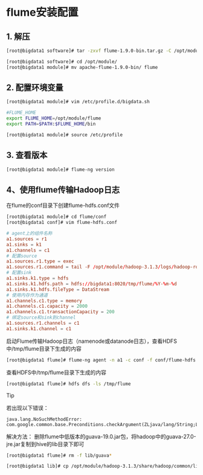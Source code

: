 # flume安装配置

## 1. 解压

```bash
[root@bigdata1 software]# tar -zxvf flume-1.9.0-bin.tar.gz -C /opt/module/

[root@bigdata1 software]# cd /opt/module/
[root@bigdata1 module]# mv apache-flume-1.9.0-bin/ flume
```

## 2. 配置环境变量
```bash
[root@bigdata1 module]# vim /etc/profile.d/bigdata.sh

#FLUME_HOME
export FLUME_HOME=/opt/module/flume
export PATH=$PATH:$FLUME_HOME/bin

[root@bigdata1 module]# source /etc/profile
```

## 3. 查看版本

```bash
[root@bigdata1 module]# flume-ng version
```

## 4、使用flume传输Hadoop日志

在flume的conf目录下创建flume-hdfs.conf文件

```bash
[root@bigdata1 module]# cd flume/conf
[root@bigdata1 conf]# vim flume-hdfs.conf
```

```conf
# agent上的组件名称
a1.sources = r1
a1.sinks = k1
a1.channels = c1
# 配置source
a1.sources.r1.type = exec
a1.sources.r1.command = tail -F /opt/module/hadoop-3.1.3/logs/hadoop-root-namenode-bigdata1.log
# 配置sink
a1.sinks.k1.type = hdfs
a1.sinks.k1.hdfs.path = hdfs://bigdata1:8020/tmp/flume/%Y-%m-%d
a1.sinks.k1.hdfs.fileType = DataStream
# 使用内存作为通道
a1.channels.c1.type = memory
a1.channels.c1.capacity = 2000
a1.channels.c1.transactionCapacity = 200
# 绑定source和sink到channel
a1.sources.r1.channels = c1
a1.sinks.k1.channel = c1
```

启动Flume传输Hadoop日志（namenode或datanode日志），查看HDFS中/tmp/flume目录下生成的内容

```bash
[root@bigdata1 flume]# flume-ng agent -n a1 -c conf -f conf/flume-hdfs.conf -Dflume.root.logger=INFO,console
```

查看HDFS中/tmp/flume目录下生成的内容

```bash
[root@bigdata1 flume]# hdfs dfs -ls /tmp/flume
```

> [!TIP]
> 
> 若出现以下错误：
> ```
> java.lang.NoSuchMethodError: com.google.common.base.Preconditions.checkArgument(ZLjava/lang/String;Ljava/lang/Object;)V
> ```
> 解决方法：
> 删除flume中低版本的guava-19.0.jar包，将hadoop中的guava-27.0-jre.jar复制到hive的lib目录下即可
> ```bash
> [root@bigdata1 flume]# rm -f lib/guava*
> ```
> ```bash
> [root@bigdata1 lib]# cp /opt/module/hadoop-3.1.3/share/hadoop/common/lib/guava-27.0-jre.jar /opt/module/flume/lib/
> ```
>
